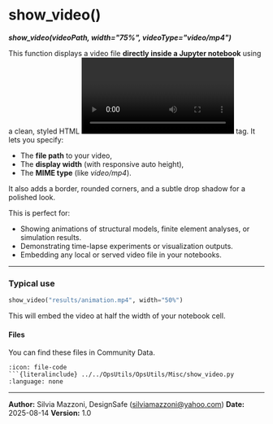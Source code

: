 # show_video()
***show_video(videoPath, width="75%", videoType="video/mp4")***

This function displays a video file **directly inside a Jupyter notebook** using a clean, styled HTML **<video>** tag.
It lets you specify:

* The **file path** to your video,
* The **display width** (with responsive auto height),
* The **MIME type** (like *video/mp4*).

It also adds a border, rounded corners, and a subtle drop shadow for a polished look.

This is perfect for:

* Showing animations of structural models, finite element analyses, or simulation results.
* Demonstrating time-lapse experiments or visualization outputs.
* Embedding any local or served video file in your notebooks.

---

### Typical use

```python
show_video("results/animation.mp4", width="50%")
```

This will embed the video at half the width of your notebook cell.


#### Files
You can find these files in Community Data.

```{dropdown} show_video.py
:icon: file-code
```{literalinclude} ../../OpsUtils/OpsUtils/Misc/show_video.py
:language: none
```

---

**Author:** Silvia Mazzoni, DesignSafe (silviamazzoni@yahoo.com)
**Date:** 2025-08-14
**Version:** 1.0
